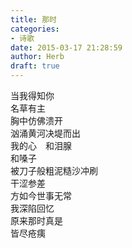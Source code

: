 ```yaml
---  
title: 那时  
categories:  
- 诗歌  
date: 2015-03-17 21:28:59  
author: Herb  
draft: true
---  
```

当我得知你  
名草有主  
胸中仿佛溃开  
汹涌黄河决堤而出  
我的心　和泪腺  
和嗓子  
被刀子般粗泥糙沙冲刷  
干涩参差    
方如今世事无常  
我深陷回忆  
原来那时真是  
皆尽疮痍